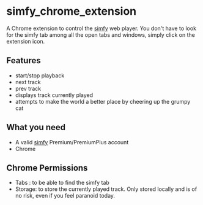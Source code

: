 simfy_chrome_extension
======================

A Chrome extension to control the [simfy](http://www.simfy.de/) web player. 
You don't have to look for the simfy tab among all the open tabs and windows, simply click on the extension icon.


Features
-----

* start/stop playback 
* next track
* prev track
* displays track currently played
* attempts to make the world a better place by cheering up the grumpy cat

What you need
-----

* A valid [simfy](http://www.simfy.de/) Premium/PremiumPlus account
* Chrome

Chrome Permissions
-----

* Tabs : to be able to find the simfy tab
* Storage: to store the currently played track. Only stored locally and is of no risk, even if you feel paranoid today.
